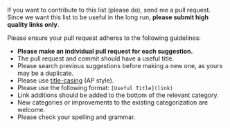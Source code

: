 If you want to contribute to this list (please do), send me a pull request. Since we want this list to be useful in the long run, **please submit high quality links only**.


Please ensure your pull request adheres to the following guidelines:
- **Please make an individual pull request for each suggestion.**
- The pull request and commit should have a useful title.
- Please search previous suggestions before making a new one, as yours may be a duplicate.
- Please use [title-casing](http://titlecapitalization.com) (AP style). 
- Please use the following format: `[Useful Title](link)`
- Link additions should be added to the bottom of the relevant category.
- New categories or improvements to the existing categorization are welcome.
- Please check your spelling and grammar.

